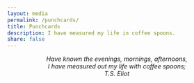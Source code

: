 ```yaml
---
layout: media
permalink: /punchcards/
title: Punchcards
description: I have measured my life in coffee spoons.
share: false
---
```


<center><i>
Have known the evenings, mornings, afternoons,<br>
I have measured out my life with coffee spoons;<br>
T.S. Eliot
</i></center>

<br><br>

<div style="overflow: auto">
<div class="replacehere" style="width: window.innerHeight"></div>
</div>

<script src="https://d3js.org/d3.v4.min.js"></script>

<script>
var width = 960,
    height = 136,
    cellSize = 17;

var formatPercent = d3.format(".1%");

var color = d3.scaleQuantize()
    .domain([0, 800.0])
    .range(["#F6FCF2", "#E0F4DB", "#CCEAC6", "#AADCB6", "#7BCCC5", "#4EB2D2", "#2B8DBE", "#0768AC", "#094081"])

var svg = d3.select(".replacehere")
  .selectAll("svg")
  .data(d3.range(2017, 2019))
  .enter().append("svg")
    .attr("width", width)
    .attr("height", height)
  .append("g")
    .attr("transform", "translate(" + ((width - cellSize * 53) / 2) + "," + (height - cellSize * 7 - 1) + ")");

svg.append("text")
    .attr("transform", "translate(-6," + cellSize * 3.5 + ")rotate(-90)")
    .attr("font-family", "sans-serif")
    .attr("font-size", 10)
    .attr("text-anchor", "middle")
    .text(function(d) { return d; });

var rect = svg.append("g")
    .attr("fill", "none")
    .attr("stroke", "#ccc")
  .selectAll("rect")
  .data(function(d) { return d3.timeDays(new Date(d, 0, 1), new Date(d + 1, 0, 1)); })
  .enter().append("rect")
    .attr("width", cellSize)
    .attr("height", cellSize)
    .attr("x", function(d) { return d3.timeWeek.count(d3.timeYear(d), d) * cellSize; })
    .attr("y", function(d) { return d.getDay() * cellSize; })
    .datum(d3.timeFormat("%Y-%m-%d"));

svg.append("g")
    .attr("fill", "none")
    .attr("stroke", "#000")
  .selectAll("path")
  .data(function(d) { return d3.timeMonths(new Date(d, 0, 1), new Date(d + 1, 0, 1)); })
  .enter().append("path")
    .attr("d", pathMonth);

d3.csv("https://gist.githubusercontent.com/batflyer/6b4c82b78e039ad47cad338fe0bbce53/raw/LabTimes.csv", function(error, csv) {
  if (error) throw error;

  var data = d3.nest()
      .key(function(d) { return d.Date; })
      .rollup(function(d) {
	  // Get the difference between the start and end time in minutes
	  var d1 = new Date(d[0].Date + " " + d[0].End);
	  var d2 = new Date(d[0].Date + " " + d[0].Start);
	  var diff = (d1.getTime() - d2.getTime()) / 1000 / 60;
	  return diff
      })
      .object(csv);


  rect.filter(function(d) { return d in data; })
      .attr("fill", function(d) { return color(data[d]); })
    .append("title")
      .text(function(d) { return d + ": " + data[d] + " minutes"; });
});

function pathMonth(t0) {
  var t1 = new Date(t0.getFullYear(), t0.getMonth() + 1, 0),
      d0 = t0.getDay(), w0 = d3.timeWeek.count(d3.timeYear(t0), t0),
      d1 = t1.getDay(), w1 = d3.timeWeek.count(d3.timeYear(t1), t1);
  return "M" + (w0 + 1) * cellSize + "," + d0 * cellSize
      + "H" + w0 * cellSize + "V" + 7 * cellSize
      + "H" + w1 * cellSize + "V" + (d1 + 1) * cellSize
      + "H" + (w1 + 1) * cellSize + "V" + 0
      + "H" + (w0 + 1) * cellSize + "Z";
}

</script>

